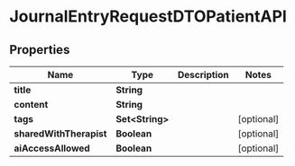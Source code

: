 

# JournalEntryRequestDTOPatientAPI


## Properties

| Name | Type | Description | Notes |
|------------ | ------------- | ------------- | -------------|
|**title** | **String** |  |  |
|**content** | **String** |  |  |
|**tags** | **Set&lt;String&gt;** |  |  [optional] |
|**sharedWithTherapist** | **Boolean** |  |  [optional] |
|**aiAccessAllowed** | **Boolean** |  |  [optional] |



